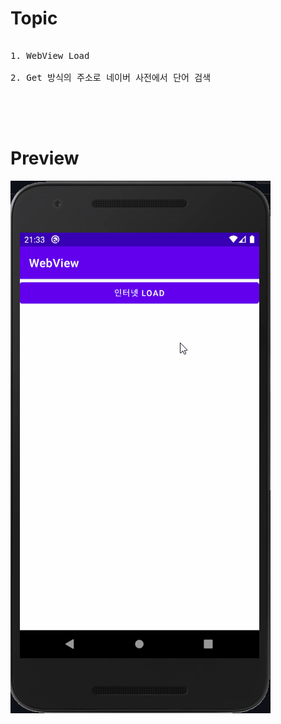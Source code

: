 # Topic

<pre>

1. WebView Load

2. Get 방식의 주소로 네이버 사전에서 단어 검색

</pre>

<br><br>

# Preview

![preview](preview.gif)
